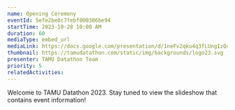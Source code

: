 ```yaml
---
name: Opening Ceremony
eventId: 5efe2be0c7febf000306be94
startTime: 2023-10-28 10:00 AM
duration: 60
mediaType: embed_url
mediaLink: https://docs.google.com/presentation/d/1neFv2qku4q3fLUngIzQ4N7Lb9sWaMU4NTu4aIzV62_U/
thumbnail: https://tamudatathon.com/static/img/backgrounds/logo23.svg
presenter: TAMU Datathon Team
priority: 5
relatedActivities:
---
```

Welcome to TAMU Datathon 2023. Stay tuned to view the slideshow that contains event information!